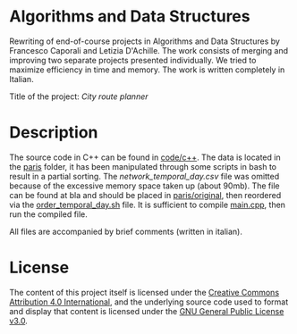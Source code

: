 # Algorithms and Data Structures
<p> Rewriting of end-of-course projects in Algorithms and Data Structures by Francesco Caporali and Letizia D'Achille. The work consists of merging and improving two separate projects presented individually. We tried to maximize efficiency in time and memory. The work is written completely in Italian. <p>

Title of the project: <em>City route planner</em> 
  
# Description
The source code in C++ can be found in [code/c++](https://github.com/letizia-dachille/algorithms_and_data_structures/blob/main/code/c++). The data is located in the [paris](https://github.com/letizia-dachille/algorithms_and_data_structures/blob/main/paris) folder, it has been manipulated through some scripts in bash to result in a partial sorting. The <em>network_temporal_day.csv</em> file was omitted because of the excessive memory space taken up (about 90mb). The file can be found at bla and should be placed in [paris/original](https://github.com/letizia-dachille/algorithms_and_data_structures/blob/main/paris/original), then reordered via the [order_temporal_day.sh](https://github.com/letizia-dachille/algorithms_and_data_structures/blob/main/code/bash/order_temporal_day.sh) file.
It is sufficient to compile [main.cpp](https://github.com/letizia-dachille/algorithms_and_data_structures/blob/main/code/c++/main.cpp), then run the compiled file.

All files are accompanied by brief comments (written in italian). <br>
  
# License
The content of this project itself is licensed under the [Creative Commons Attribution 4.0 International](https://creativecommons.org/licenses/by/4.0/), and the underlying source code used to format and display that content is licensed under the [GNU General Public License v3.0](https://github.com/letizia-dachille/algorithms_and_data_structures/blob/main/LICENSE).
